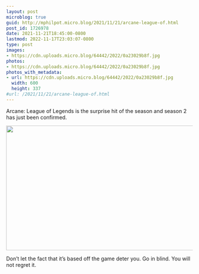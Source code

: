 ```yaml
---
layout: post
microblog: true
guid: http://mphilpot.micro.blog/2021/11/21/arcane-league-of.html
post_id: 1726978
date: 2021-11-21T18:45:00-0800
lastmod: 2022-11-17T23:03:07-0800
type: post
images:
- https://cdn.uploads.micro.blog/64442/2022/0a23029b8f.jpg
photos:
- https://cdn.uploads.micro.blog/64442/2022/0a23029b8f.jpg
photos_with_metadata:
- url: https://cdn.uploads.micro.blog/64442/2022/0a23029b8f.jpg
  width: 600
  height: 337
#url: /2021/11/21/arcane-league-of.html
---
```

Arcane: League of Legends is the surprise hit of the season and season 2 has just been confirmed.

<img src="uploads/2022/0a23029b8f.jpg" width="600" height="337" alt="">

Don’t let the fact that it’s based off the game deter you. Go in blind. You will not regret it.


